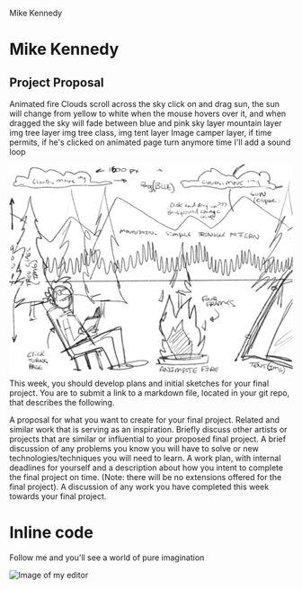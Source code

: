 Mike Kennedy

# Mike Kennedy

## Project Proposal

Animated fire
Clouds scroll across the sky
click on and drag sun, the sun will change from yellow to white when the mouse hovers over it, and when dragged the sky will fade between blue and pink
sky layer
mountain layer img
tree layer img
tree class, img
tent layer Image
camper layer, if time permits, if he's clicked on animated page turn
anymore time I'll add a sound loop




![Imade of my rough proposal](IMG_5844.png)
This week, you should develop plans and initial sketches for your final project. You are to submit a link to a markdown file, located in your git repo, that describes the following.

A proposal for what you want to create for your final project.
Related and similar work that is serving as an inspiration.
Briefly discuss other artists or projects that are similar or influential to your proposed final project.
A brief discussion of any problems you know you will have to solve or new technologies/techniques you will need to learn.
A work plan, with internal deadlines for yourself and a description about how you intent to complete the final project on time. (Note: there will be no extensions offered for the final project).
A discussion of any work you have completed this week towards your final project.




<body>
    <h1>Inline code</h1>
    <p>Follow me
    and you'll see
    a world of pure imagination<p>
</body>

![Image of my editor](homework2.png)
